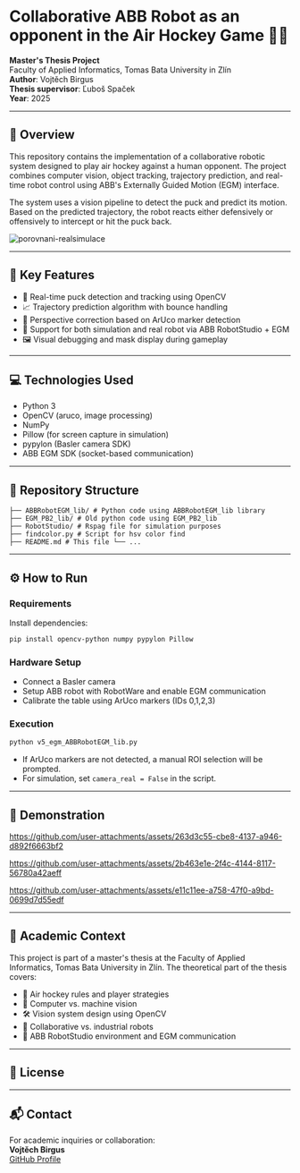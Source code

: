 # Collaborative ABB Robot as an opponent in the Air Hockey Game 🤖🏒

**Master's Thesis Project**  
Faculty of Applied Informatics, Tomas Bata University in Zlín  
**Author**: Vojtěch Birgus  
**Thesis supervisor**: Ľuboš Spaček  
**Year**: 2025


---

## 🧠 Overview

This repository contains the implementation of a collaborative robotic system designed to play air hockey against a human opponent. The project combines computer vision, object tracking, trajectory prediction, and real-time robot control using ABB's Externally Guided Motion (EGM) interface.

The system uses a vision pipeline to detect the puck and predict its motion. Based on the predicted trajectory, the robot reacts either defensively or offensively to intercept or hit the puck back.

![porovnani-realsimulace](https://github.com/user-attachments/assets/e90219cb-23b5-4017-8c64-efa12f679c8c)


---

## 🔧 Key Features

- 🎯 Real-time puck detection and tracking using OpenCV
- 📈 Trajectory prediction algorithm with bounce handling
- 🧭 Perspective correction based on ArUco marker detection
- 🤖 Support for both simulation and real robot via ABB RobotStudio + EGM
- 🖼️ Visual debugging and mask display during gameplay

---

## 💻 Technologies Used

- Python 3
- OpenCV (aruco, image processing)
- NumPy
- Pillow (for screen capture in simulation)
- pypylon (Basler camera SDK)
- ABB EGM SDK (socket-based communication)

---

## 📁 Repository Structure

```
├── ABBRobotEGM_lib/ # Python code using ABBRobotEGM_lib library
├── EGM_PB2_lib/ # Old python code using EGM_PB2_lib
├── RobotStudio/ # Rspag file for simulation purposes
├── findcolor.py # Script for hsv color find
├── README.md # This file └── ...
```

---

## ⚙️ How to Run

### Requirements

Install dependencies:
```bash
pip install opencv-python numpy pypylon Pillow
```

### Hardware Setup
- Connect a Basler camera
- Setup ABB robot with RobotWare and enable EGM communication
- Calibrate the table using ArUco markers (IDs 0,1,2,3)

### Execution

```bash
python v5_egm_ABBRobotEGM_lib.py
```

- If ArUco markers are not detected, a manual ROI selection will be prompted.
- For simulation, set `camera_real = False` in the script.

---

## 🎥 Demonstration



https://github.com/user-attachments/assets/263d3c55-cbe8-4137-a946-d892f6663bf2

https://github.com/user-attachments/assets/2b463e1e-2f4c-4144-8117-56780a42aeff

https://github.com/user-attachments/assets/e11c11ee-a758-47f0-a9bd-0699d7d55edf




---

## 📘 Academic Context

This project is part of a master's thesis at the Faculty of Applied Informatics, Tomas Bata University in Zlín. The theoretical part of the thesis covers:

- 🏓 Air hockey rules and player strategies
- 🧠 Computer vs. machine vision
- 🛠️ Vision system design using OpenCV
- 🤝 Collaborative vs. industrial robots
- 🧩 ABB RobotStudio environment and EGM communication

---

## 📜 License



---

## 📬 Contact

For academic inquiries or collaboration:  
**Vojtěch Birgus**  
[GitHub Profile](https://github.com/vbirgus)

